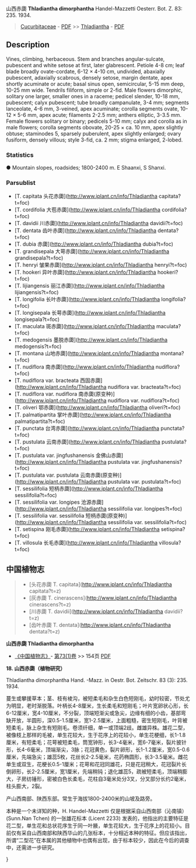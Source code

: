 山西赤瓟 **Thladiantha dimorphantha** Handel-Mazzetti Oesterr. Bot. Z. 83: 235. 1934.

> [Cucurbitaceae](http://www.iplant.cn/info/Cucurbitaceae?t=foc) - [PDF](http://www.iplant.cn/foc/pdf/Cucurbitaceae.pdf) >> [Thladiantha](http://www.iplant.cn/info/Thladiantha?t=foc) - [PDF](http://www.iplant.cn/foc/pdf/Thladiantha.pdf)

## Description

Vines, climbing, herbaceous. Stem and branches angular-sulcate, pubescent and white setose at first, later glabrescent. Petiole 4-8 cm; leaf blade broadly ovate-cordate, 6-12 × 4-10 cm, undivided, abaxially pubescent, adaxially scabrous, densely setose, margin dentate, apex shortly acuminate or acute; basal sinus open, semicircular, 5-15 mm deep, 10-25 mm wide. Tendrils filiform, simple or 2-fid. Male flowers dimorphic, solitary one larger, smaller ones in a raceme; pedicel slender, 10-18 mm, pubescent; calyx pubescent; tube broadly campanulate, 3-4 mm; segments lanceolate, 4-6 mm, 3-veined, apex acuminate; corolla segments ovate, 10-12 × 5-6 mm, apex acute; filaments 2-2.5 mm; anthers elliptic, 3-3.5 mm. Female flowers solitary or binary; pedicels 5-10 mm; calyx and corolla as in male flowers; corolla segments obovate, 20-25 × ca. 10 mm, apex slightly obtuse; staminodes 5, sparsely puberulent, apex slightly enlarged; ovary fusiform, densely villous; style 3-fid, ca. 2 mm; stigma enlarged, 2-lobed.

### Statistics
● Mountain slopes, roadsides; 1800-2400 m. E Shaanxi, S Shanxi.



### Parsublist

* [T.  capitata  头花赤瓟](http://www.iplant.cn/info/Thladiantha capitata?t=foc)
* [T.  cordifolia  大苞赤瓟](http://www.iplant.cn/info/Thladiantha cordifolia?t=foc)
* [T.  davidii  川赤瓟](http://www.iplant.cn/info/Thladiantha davidii?t=foc)
* [T.  dentata  齿叶赤瓟](http://www.iplant.cn/info/Thladiantha dentata?t=foc)
* [T.  dubia  赤瓟](http://www.iplant.cn/info/Thladiantha dubia?t=foc)
* [T.  grandisepala  大萼赤瓟](http://www.iplant.cn/info/Thladiantha grandisepala?t=foc)
* [T.  henryi  皱果赤瓟](http://www.iplant.cn/info/Thladiantha henryi?t=foc)
* [T.  hookeri  异叶赤瓟](http://www.iplant.cn/info/Thladiantha hookeri?t=foc)
* [T.  lijiangensis  丽江赤瓟](http://www.iplant.cn/info/Thladiantha lijiangensis?t=foc)
* [T.  longifolia  长叶赤瓟](http://www.iplant.cn/info/Thladiantha longifolia?t=foc)
* [T.  longisepala  长萼赤瓟](http://www.iplant.cn/info/Thladiantha longisepala?t=foc)
* [T.  maculata  斑赤瓟](http://www.iplant.cn/info/Thladiantha maculata?t=foc)
* [T.  medogensis  墨脱赤瓟](http://www.iplant.cn/info/Thladiantha medogensis?t=foc)
* [T.  montana  山地赤瓟](http://www.iplant.cn/info/Thladiantha montana?t=foc)
* [T.  nudiflora  南赤瓟](http://www.iplant.cn/info/Thladiantha nudiflora?t=foc)
* [T.  nudiflora var. bracteata  西固赤瓟](http://www.iplant.cn/info/Thladiantha nudiflora var. bracteata?t=foc)
* [T.  nudiflora var. nudiflora  南赤瓟(原变种)](http://www.iplant.cn/info/Thladiantha nudiflora var. nudiflora?t=foc)
* [T.  oliveri  鄂赤瓟](http://www.iplant.cn/info/Thladiantha oliveri?t=foc)
* [T.  palmatipartita  掌叶赤瓟](http://www.iplant.cn/info/Thladiantha palmatipartita?t=foc)
* [T.  punctata  台湾赤瓟](http://www.iplant.cn/info/Thladiantha punctata?t=foc)
* [T.  pustulata  云南赤瓟](http://www.iplant.cn/info/Thladiantha pustulata?t=foc)
* [T.  pustulata var. jingfushanensis  金佛山赤瓟](http://www.iplant.cn/info/Thladiantha pustulata var. jingfushanensis?t=foc)
* [T.  pustulata var. pustulata  云南赤瓟(原变种)](http://www.iplant.cn/info/Thladiantha pustulata var. pustulata?t=foc)
* [T.  sessilifolia  短柄赤瓟](http://www.iplant.cn/info/Thladiantha sessilifolia?t=foc)
* [T.  sessilifolia var. longipes  沧源赤瓟](http://www.iplant.cn/info/Thladiantha sessilifolia var. longipes?t=foc)
* [T.  sessilifolia var. sessilifolia  短柄赤瓟(原变种)](http://www.iplant.cn/info/Thladiantha sessilifolia var. sessilifolia?t=foc)
* [T.  setispina  刚毛赤瓟](http://www.iplant.cn/info/Thladiantha setispina?t=foc)
* [T.  villosula  长毛赤瓟](http://www.iplant.cn/info/Thladiantha villosula?t=foc)


## 中国植物志

> * [头花赤瓟  T.  capitata](http://www.iplant.cn/info/Thladiantha capitata?t=z)
> * [灰赤瓟  T.  cinerascens](http://www.iplant.cn/info/Thladiantha cinerascens?t=z)
> * [川赤瓟  T.  davidii](http://www.iplant.cn/info/Thladiantha davidii?t=z)
> * [齿叶赤瓟  T.  dentata](http://www.iplant.cn/info/Thladiantha dentata?t=z)


**山西赤瓟 Thladiantha dimorphantha**

* [《中国植物志》](http://www.iplant.cn/frps)- [第73(1)卷](http://www.iplant.cn/frps/vol/73(1)) >> 154页 [PDF](http://www.iplant.cn/frps/pdf/73(1)/154.pdf)


**18. 山西赤瓟（植物研究）**

Thladiantha dimorphantha Hand. -Mazz. in Oestr. Bot. Zeitschr. 83 (3): 235. 1934.

蔓生或攀援草本；茎、枝有棱沟，被短柔毛和杂生白色短刚毛，幼时较密，节处尤为明显，老时渐脱落。叶柄长4-8厘米，生长柔毛和短刚毛；叶片宽卵状心形，长6-12厘米，宽4-10厘米，不分裂，顶端短渐尖或急尖，边缘有细的小齿，基部弯缺开放，半圆形，深0.5-1.5厘米，宽1-2.5厘米，上面粗糙，密生短刚毛，叶背被短柔毛，脉上杂生有短刚毛。卷须纤细，单一或顶端2歧。雌雄异株。雄花二型，被像枝上那样的毛被，单生花较大，生于花序上的花较小，单生花梗细，长1-1.8厘米，有短柔毛；花萼被短柔毛，筒宽钟形，长3-4毫米，宽6-7毫米，裂片披针形，长4-6毫米，顶端渐尖，3脉；花冠黄色，裂片卵形，长1-1.2厘米，宽0.5-0.6厘米，先端急尖；雄蕊5枚，花丝长2-2.5毫米，花药椭圆形，长3-3.5毫米。雌花单生或双生，花梗长0.5-1厘米；花萼和花冠同雄花，只是花冠稍大，花冠裂片长倒卵形，长2-2.5厘米，宽1厘米，先端稍钝；退化雄蕊5，疏被短柔毛，顶端稍膨大，子房纺锤形，密被白色长柔毛，花柱自3毫米处分3叉，分叉部分长约2毫米，柱头膨大，2裂。

产山西南部、陕西东部。常生于海拔1800-2400米的山坡及路旁。

本种是一个未详知的种，H. Handel-Mazzetti 仅是根据采自山西南部（沁南镇） (Sunn.Nan Tchen) 的一张雄花标本 (Licent 2233) 发表的，他指出的主要特征是花二型，单生花和总状花序生于同一叶腋，单生花较大，生于花序上的花较小。目前仅有采自山西南部和陕西华山的几张标本，十分相近本种的特征。但应该指出，所谓“二型花”在本属的其他植物中也偶有出现，由于标本较少，因此在今后的调查中，还需进一步研究。



}